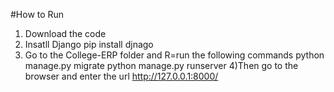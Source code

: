 #How to Run
1) Download the code
2) Insatll Django
   pip install djnago
3) Go to the College-ERP folder and R=run the following commands
   python manage.py migrate
   python manage.py runserver
4)Then go to the browser and enter the url http://127.0.0.1:8000/
